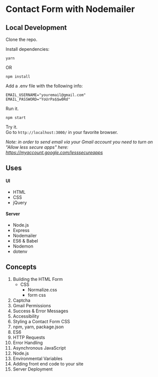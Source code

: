 # Contact Form with Nodemailer

## Local Development

Clone the repo.

Install dependencies:
```
yarn
```
OR
```
npm install
```

Add a .env file with the following info:
```
EMAIL_USERNAME="youremail@gmail.com"
EMAIL_PASSWORD="YoUrPa$$w0Rd"
```
Run it.
```
npm start
```
Try it.<br>
Go to `http://localhost:3000/` in your favorite browser.

*Note: in order to send email via your Gmail account you need to turn on "Allow less secure apps" here: https://myaccount.google.com/lesssecureapps*

## Uses

#### UI

- HTML
- CSS
- jQuery

#### Server

- Node.js
- Express
- Nodemailer
- ES6 & Babel
- Nodemon
- dotenv

## Concepts

1. Building the HTML Form
    - CSS
        - Normalize.css
        - form css
2. Captcha
2. Gmail Permissions
2. Success & Error Messages
2. Accessibility
2. Styling a Contact Form CSS
3. npm, yarn, package.json
3. ES6
4. HTTP Requests
5. Error Handling
6. Asynchronous JavaScript
4. Node.js
5. Environmental Variables
6. Adding front end code to your site
6. Server Deployment
